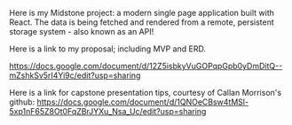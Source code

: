 Here is my Midstone project: a modern single page application built with React.  The data is being fetched and rendered from a remote, persistent storage system - also known as an API!

Here is a link to my proposal; including MVP and ERD.

 https://docs.google.com/document/d/12Z5isbkyVuGOPqpGpb0yDmDitQ--mZshkSv5rI4Yi9c/edit?usp=sharing

Here is a link for capstone presentation tips, courtesy of Callan Morrison's github:
 https://docs.google.com/document/d/1QNOeCBsw4tMSl-5xp1nF65Z8Ot0FqZBrJYXu_Nsa_Uc/edit?usp=sharing